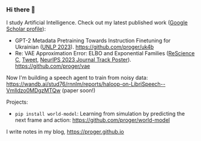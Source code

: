 ### Hi there 👋

I study Artificial Intelligence. Check out my latest published work ([Google Scholar profile](https://scholar.google.com/citations?user=03tssc4AAAAJ)):

- GPT-2 Metadata Pretraining Towards Instruction Finetuning for Ukrainian ([UNLP 2023](https://unlp.org.ua)). https://github.com/proger/uk4b
- Re: VAE Approximation Error: ELBO and Exponential Families ([ReScience C](https://zenodo.org/record/8173745), [Tweet](https://twitter.com/darkproger/status/1691755047145673029), [NeurIPS 2023 Journal Track Poster](https://nips.cc/virtual/2023/events/journal_track_2023)). https://github.com/proger/vae

Now I'm building a speech agent to train from noisy data: https://wandb.ai/stud76/rnnlm/reports/haloop-on-LibriSpeech--Vmlldzo0MDgzMTQw (paper soon!)

Projects:

- `pip install world-model`: Learning from simulation by predicting the next frame and action: https://github.com/proger/world-model

I write notes in my blog, https://proger.github.io
